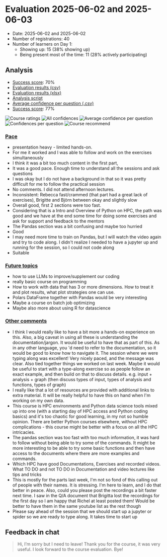 # Evaluation 2025-06-02 and 2025-06-03

- Date: 2025-06-02 and 2025-06-02
- Number of registrations: 40
- Number of learners on Day 1:
    - Showing up: 15 (38% showing up)
    - Being present most of the time: 11 (28% actively participating)

## Analysis
- [Success score](success_score.txt): 70%
- [Evaluation results (csv)](results.csv)
- [Evaluation results (xlsx)](results.xlsx)
- [Analysis script](analyse.R)
- [Average confidence per question (.csv)](average_confidences.csv)
- [Success score](success_score.txt): 77%

![Course ratings](course_rating.png)
![All confidences](all_confidences.png)
![Average confidence per question](average_confidences_per_question.png)
![Confidences per question](confidences_per_question.png)
![Course recommend](recommend.png)

### [Pace](pace.txt)

- presentation heavy - limited hands-on.
- For me it worked and I was able to follow and work on the exercises simultaneously
- I think it was a bit too much content in the first part,
- It was a good pace. Enough time to understand all the sessions and ask questions
- I was okay but I do not have a background in that so it was pretty difficult for me to follow the practical session
- No comments. I did not attend afternoon lectures.
- Inconsistent: Rebecca fast/crammed (that part had a great lack of exercises), Brigitte and Björn between okay and slightly slow
- Overall good, first 2 sections were too fast.
- Considering that is a Intro and Overview of Python on HPC, the path was good and we have at the end some time for doing some exercises and ask for support and feedback to the mentors
- The Pandas section was a bit confusing and maybe too hurried
- Good
- I may need more time to train on Pandas, but I will watch the video again and try to code along. I didn't realize I needed to have a jupyter up and running for the session, so I could not code along
- Suitable

### [Future topics](future_topics.txt)

- how to use LLMs to improve/supplement our coding
- really basic course on programming
- How to work with data that has 3 or more dimensions. How to treat it and plot results, what plot strategies one can use.
- Polars DataFrame together with Pandas would be very interesting
- Maybe a course on batch job optimizing
- Maybe also more about using R for datascience

### [Other comments](comments.txt)

- I think I would really like to have a bit more a hands-on experience on this. Also, a big caveat in using all these is understanding the documentation/jargon. It would be useful to have that as part of this. As in any other language, you 'd need to refer to the documentation, so it would be good to know how to navigate it. The session where we were typing along was excellent! Very nicely paced, and the message was clear. Also tied together things we worked on last week. Maybe it would be useful to start with a type-along exercise so as people follow an exact example, and then build on that to discuss details. e.g. input + analysis + graph (then discuss types of input, types of analysis and functions, types of graph)
- I really like that a lot of resources are provided with additional links to extra material. It will be really helpful to have this on hand when I'm working on my own data.
- This course is HPC environments and Python data science tools mixed up into one (with a starting day of HPC access and Python coding basics) and it's too chaotic for good learning, in my not so humble opinion. There are better Python courses elsewhere, without HPC complications - this course might be better with a focus on all the HPC intricacies.
- The pandas section was too fast with too much information, it was hard to follow without being able to try some of the commands. It might be more interesting to be able to try some basic functions and then have access to the documents where there are more examples and commands.
- Which HPC have good Documentations, Exercises and recorded videos. What TO DO and not TO DO in Documentation and video lectures like tips and tricks
- This is mostly for the parts last week, I'm not so fond of this calling out of people with their names. It is stressing. I'm here to learn, and I do that better in peace. Also, could you please post the recordings a bit faster next time. I saw in the Q/A document that Brigitta lost the recordings for the first day so I am happy that Richel at least posted them! Would be better to have them in the same youtube list as the rest though
- Please say ahead of the session that we should start up a jupyter or spider so we are ready to type along. It takes time to start up

## Feedback in chat

> Hi, I’m sorry but I need to leave!
> Thank you for the course, it was very useful.
> I look forward to the course evaluation. Bye!
